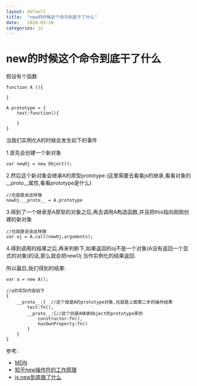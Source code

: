 ```yaml
---
layout: default
title:  "new的时候这个命令到底干了什么"
date:   2018-03-10
categories: js
---
```

# new的时候这个命令到底干了什么



假设有个函数 

```
function A (){
    
}

A.prototype = {
    test:function(){
        
    }
}
```

当我们实例化A的时候会发生如下的事件

1.首先会创建一个新对象

```
var newOj = new Object();
```

2.然后这个新对象会继承A的原型prototype
(这里需要去看看js的继承,看看对象的__proto__属性,看看prototype是什么)
```
//也就是会这样做
newOj.__proto__ = A.prototype

```
3.得到了一个继承至A原型的对象之后,再去调用A构造函数,并且把this指向刚刚创建的新对象

```
//也就是说会这样做
var oj = A.call(newOj,arguments);

```
4.得到调用的结果之后,再来判断下,如果返回的oj不是一个对象(A没有返回一个显式的对象)的话,那么就会把newOj 当作实例化的结果返回.

所以最后,我们得到的结果:

```
var a = new A();

//a的实际内容如下
{
    __proto__:{  //这个就是A的prototype对象,也就是上面第二步的操作结果
        test:fn(),
        __proto__:{//这个则是A继承Object的prototype来的
            constructor:fn(),
            hasOwnProperty:fn()
        }
    }
}
```

参考:

- [MDN](https://developer.mozilla.org/zh-CN/docs/Web/JavaScript/Reference/Operators/new)
- [知乎new操作符的工作原理](https://www.zhihu.com/question/36440948)
- [js new到底做了什么](https://juejin.im/post/5a379d78f265da43305e91bd)